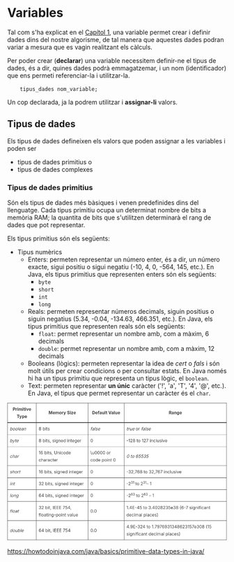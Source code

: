 # Variables

Tal com s'ha explicat en el [Capítol 1](chapter1.md), una variable permet crear i definir dades dins del nostre algorisme, de tal manera que aquestes dades podran variar a mesura que es vagin realitzant els càlculs.

Per poder crear (**declarar**) una variable necessitem definir-ne el tipus de dades, és a dir, quines dades podrà emmagatzemar, i un nom (identificador) que ens permeti referenciar-la i utilitzar-la.
```
    tipus_dades nom_variable;
```
Un cop declarada, ja la podrem utilitzar i **assignar-li** valors.

## Tipus de dades
Els tipus de dades defineixen els valors que poden assignar a les variables i poden ser
 * tipus de dades primitius o
 * tipus de dades complexes

### Tipus de dades primitius
Són els tipus de dades més bàsiques i venen predefinides dins del llenguatge. Cada tipus primitiu ocupa un determinat nombre de bits a memòria RAM; la quantita de bits que s'utilitzen determinarà el rang de dades que pot representar.

Els tipus primitius són els següents:
* Tipus numèrics
  * Enters: permeten representar un número enter, és a dir, un número exacte, sigui positiu o sigui negatiu (-10, 4, 0, -564, 145, etc.). En Java, els tipus primitius que representen enters són els següents:
    * `byte`
    * `short`
    * `int`
    * `long`
  * Reals: permeten representar números decimals, siguin positius o siguin negatius (5.34, -0.04, -134.63, 466.351, etc.). En Java, els tipus primitius que representen reals són els següents:
    * `float`: permet representar un nombre amb, com a màxim, 6 decimals
    * `double`: permet representar un nombre amb, com a màxim, 12 decimals
  * Booleans (lògics): permeten representar la idea de *cert* o *fals* i són molt útils per crear condicions o per consultar estats. En Java només hi ha un tipus primitiu que representa un tipus lògic, el `boolean`.
  * Text: permeten representar **un únic** caràcter ('!', 'a', 'T', '4', '@', etc.). En Java, el tipus que permet representar un caràcter és el `char`.

![Rang de dades](img/primitive_types_ranges.png "Rang de dades")

https://howtodoinjava.com/java/basics/primitive-data-types-in-java/